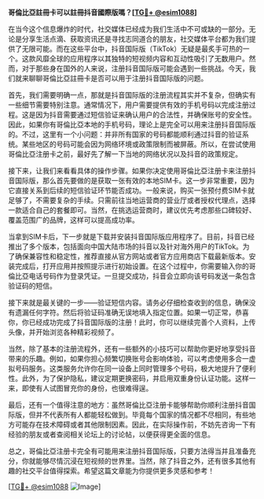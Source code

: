**哥倫比亞註冊卡可以註冊抖音國際版嗎？[[TG💪+ @esim1088](https://t.me/s/esim1088)]**

在当今这个信息爆炸的时代，社交媒体已经成为我们生活中不可或缺的一部分。无论是分享生活点滴、获取资讯还是寻找志同道合的朋友，社交媒体平台都为我们提供了无限可能。而在这些平台中，抖音国际版（TikTok）无疑是最炙手可热的一个。这款风靡全球的应用程序以其独特的短视频内容和互动性吸引了无数用户。然而，对于那些身在国外的人来说，注册抖音国际版可能会遇到一些挑战。今天，我们就来聊聊哥倫比亞註冊卡是否可以用于注册抖音国际版的问题。

首先，我们需要明确一点，那就是抖音国际版的注册流程其实并不复杂，但确实有一些细节需要特别注意。通常情况下，用户需要提供有效的手机号码以完成注册过程。这是因为抖音需要通过短信验证来确认用户的合法性，并确保账号的安全性。因此，如果你有哥倫比亞本地的手机号码，理论上是完全可以用来注册抖音国际版的。不过，这里有一个小问题：并非所有国家的号码都能顺利通过抖音的验证系统。某些地区的号码可能会因为网络环境或政策限制而被屏蔽。所以，在尝试使用哥倫比亞注册卡之前，最好先了解一下当地的网络状况以及抖音的政策规定。

接下来，让我们来看看具体的操作步骤。如果你决定使用哥倫比亞注册卡来注册抖音国际版，那么首先要做的是获取一张有效的本地SIM卡。这一步非常重要，因为它直接关系到后续的短信验证环节能否成功。一般来说，购买一张预付费SIM卡就足够了，不需要复杂的手续。只需前往当地运营商的营业厅或者授权代理点，选择一款适合自己的套餐即可。当然，在挑选运营商时，建议优先考虑那些口碑较好、覆盖范围广的品牌，这样可以提高成功率。

当拿到SIM卡后，下一步就是下载并安装抖音国际版应用程序了。目前，抖音已经推出了多个版本，包括面向中国大陆市场的抖音以及针对海外用户的TikTok。为了确保兼容性和稳定性，推荐直接从官方网站或者官方应用商店下载最新版本。安装完成后，打开应用并按照提示进行初始设置。在这个过程中，你需要输入你的哥倫比亞电话号码作为登录凭证。一旦提交成功，抖音会立即向该号码发送一条包含验证码的短信。

接下来就是最关键的一步——验证短信内容。请务必仔细检查收到的信息，确保没有遗漏任何字符。然后将验证码准确无误地填入指定位置。如果一切正常，恭喜你，你已经成功完成了抖音国际版的注册！此时，你可以继续完善个人资料，上传头像，并开始浏览各种精彩视频了。

当然，除了基本的注册流程外，还有一些额外的小技巧可以帮助你更好地享受抖音带来的乐趣。例如，如果你担心频繁切换账号会影响体验，可以考虑使用多合一虚拟号码服务。这类服务允许你在同一设备上同时管理多个号码，极大地提升了便利性。此外，为了保护隐私，建议定期更换密码，并启用双重身份认证功能。这样一来，即使有人试图冒充你的身份，也很难得逞。

最后，还有一个值得注意的地方：虽然哥倫比亞注册卡能够帮助你顺利注册抖音国际版，但并不代表所有人都能轻松做到。毕竟每个国家的情况都不尽相同，有些地方可能存在技术障碍或者其他限制因素。因此，在实际操作前，不妨先咨询一下有经验的朋友或者查阅相关论坛上的讨论帖，以便获得更全面的信息。

总之，哥倫比亞注册卡完全有可能用来注册抖音国际版，只要方法得当并且准备充分，你就能够尽情沉浸在短视频的世界里。当然，除了抖音之外，还有很多其他有趣的社交平台值得探索。希望这篇文章能为你提供更多灵感和参考！

[[TG💪+ @esim1088](https://t.me/s/esim1088) ![Image](https://i.postimg.cc/4NQfJmqS/Snipaste-2025-05-13-00-14-12.png)]